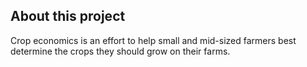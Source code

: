 ## About this project

Crop economics is an effort to help small and mid-sized farmers best determine the crops they should grow on their farms.
